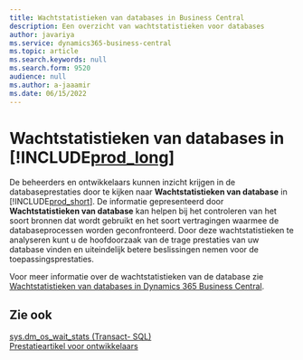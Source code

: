 ```yaml
---
title: Wachtstatistieken van databases in Business Central
description: Een overzicht van wachtstatistieken voor databases
author: javariya
ms.service: dynamics365-business-central
ms.topic: article
ms.search.keywords: null
ms.search.form: 9520
audience: null
ms.author: a-jaaamir
ms.date: 06/15/2022
---
```

# <a name="database-wait-statistics-in-"></a>Wachtstatistieken van databases in [!INCLUDE[prod_long](includes/prod_long.md)]

De beheerders en ontwikkelaars kunnen inzicht krijgen in de databaseprestaties door te kijken naar **Wachtstatistieken van database** in [!INCLUDE[prod_short](includes/prod_short.md)]. De informatie gepresenteerd door **Wachtstatistieken van database** kan helpen bij het controleren van het soort bronnen dat wordt gebruikt en het soort vertragingen waarmee de databaseprocessen worden geconfronteerd. Door deze wachtstatistieken te analyseren kunt u de hoofdoorzaak van de trage prestaties van uw database vinden en uiteindelijk betere beslissingen nemen voor de toepassingsprestaties.

Voor meer informatie over de wachtstatistieken van de database zie [Wachtstatistieken van databases in Dynamics 365 Business Central](/dynamics365/business-central/dev-itpro/administration/database-wait-statistics).

## <a name="see-also"></a>Zie ook

[sys.dm_os_wait_stats (Transact- SQL)](/sql/relational-databases/system-dynamic-management-views/sys-dm-os-wait-stats-transact-sql)  
[Prestatieartikel voor ontwikkelaars](/dynamics365/business-central/dev-itpro/performance/performance-developer)

